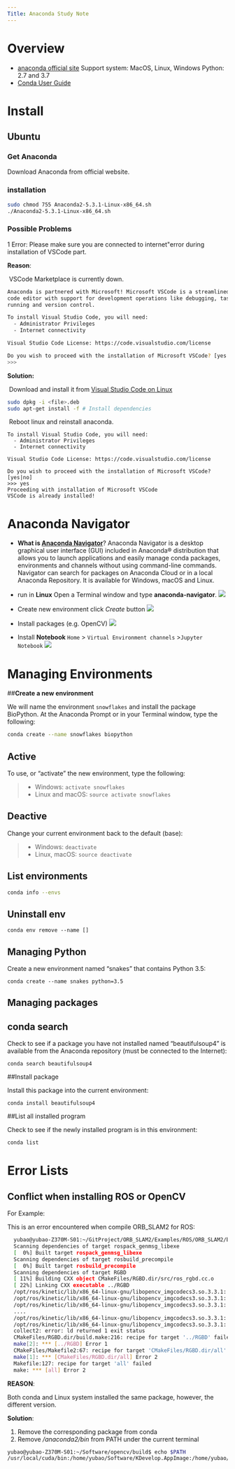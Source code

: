 ```yaml
---
Title: Anaconda Study Note
---
```


# Overview

- [anaconda official site](https://www.anaconda.com/)
Support system: MacOS, Linux, Windows
Python: 2.7 and 3.7
- [Conda User Guide](https://www.anaconda.com/)

# Install

## Ubuntu
### Get Anaconda
Download Anaconda from official website.
### installation
```bash
sudo chmod 755 Anaconda2-5.3.1-Linux-x86_64.sh
./Anaconda2-5.3.1-Linux-x86_64.sh
```
### Possible Problems
1 Error: Please make sure you are connected to internet"error during installation of VSCode part.

**Reason**:

​	VSCode Marketplace is currently down.

```sh
Anaconda is partnered with Microsoft! Microsoft VSCode is a streamlined
code editor with support for development operations like debugging, task
running and version control.

To install Visual Studio Code, you will need:
  - Administrator Privileges
  - Internet connectivity

Visual Studio Code License: https://code.visualstudio.com/license

Do you wish to proceed with the installation of Microsoft VSCode? [yes|no]
>>>
```

**Solution:**

​	Download and install it from [Visual Studio Code on Linux](https://code.visualstudio.com/docs/setup/linux)

```sh
sudo dpkg -i <file>.deb
sudo apt-get install -f # Install dependencies
```

​	Reboot linux and reinstall anaconda.

```
To install Visual Studio Code, you will need:
  - Administrator Privileges
  - Internet connectivity

Visual Studio Code License: https://code.visualstudio.com/license

Do you wish to proceed with the installation of Microsoft VSCode? [yes|no]
>>> yes
Proceeding with installation of Microsoft VSCode
VSCode is already installed!
```

# Anaconda Navigator
- **What is [Anaconda Navigator](https://docs.anaconda.com/anaconda/navigator/)**?
Anaconda Navigator is a desktop graphical user interface (GUI) included in Anaconda® distribution that allows you to launch applications and easily manage conda packages, environments and channels without using command-line commands. Navigator can search for packages on Anaconda Cloud or in a local Anaconda Repository. It is available for Windows, macOS and Linux.

- run in **Linux**
Open a Terminal window and type **anaconda-navigator**.
![](./images/Anaconda/Anaconda_Navigation.png)

- Create new environment
click *Create*  button
![](images/Anaconda/Create_new_environment.png)
- Install packages (e.g. OpenCV)
![](images/Anaconda/Install_packages_in_anaconda.png)

- Install **Notebook**
`Home` > `Virtual Environment channels` >`Jupyter Notebook`
![](images/Anaconda/Install_Notebook.png)

# Managing Environments

##**Create a new environment**

We will name the environment `snowflakes` and install the package BioPython. At the Anaconda Prompt or in your Terminal window, type the following:

```sh
conda create --name snowflakes biopython
```
## Active

To use, or “activate” the new environment, type the following:

> - Windows: `activate snowflakes`
> - Linux and macOS: `source activate snowflakes`

## Deactive

Change your current environment back to the default (base):

> - Windows: `deactivate`
> - Linux, macOS: `source deactivate`

## List environments

```sh
conda info --envs
```

## Uninstall env

```
conda env remove --name []
```
## Managing Python

Create a new environment named “snakes” that contains Python 3.5:

```
conda create --name snakes python=3.5
```

## Managing packages

## conda search

Check to see if a package you have not installed named “beautifulsoup4” is available from the Anaconda repository (must be connected to the Internet):

```
conda search beautifulsoup4
```

##Install package

Install this package into the current environment:

```
conda install beautifulsoup4
```

##List all installed program

Check to see if the newly installed program is in this environment:

```sh
conda list
```

# Error Lists
## Conflict when installing ROS or OpenCV
For Example:

This is an error encountered when compile ORB_SLAM2 for ROS:

```sh
  yubao@yubao-Z370M-S01:~/GitProject/ORB_SLAM2/Examples/ROS/ORB_SLAM2/build$ make
  Scanning dependencies of target rospack_genmsg_libexe
  [  0%] Built target rospack_genmsg_libexe
  Scanning dependencies of target rosbuild_precompile
  [  0%] Built target rosbuild_precompile
  Scanning dependencies of target RGBD
  [ 11%] Building CXX object CMakeFiles/RGBD.dir/src/ros_rgbd.cc.o
  [ 22%] Linking CXX executable ../RGBD
  /opt/ros/kinetic/lib/x86_64-linux-gnu/libopencv_imgcodecs3.so.3.3.1: undefined reference to \`TIFFReadRGBAStrip@LIBTIFF_4.0\'
  /opt/ros/kinetic/lib/x86_64-linux-gnu/libopencv_imgcodecs3.so.3.3.1: undefined reference to \`TIFFReadDirectory@LIBTIFF_4.0\'
  /opt/ros/kinetic/lib/x86_64-linux-gnu/libopencv_imgcodecs3.so.3.3.1: undefined reference to \`TIFFWriteEncodedStrip@LIBTIFF_4.0\'
  ....
  /opt/ros/kinetic/lib/x86_64-linux-gnu/libopencv_imgcodecs3.so.3.3.1: undefined reference to \`TIFFSetWarningHandler@LIBTIFF_4.0\'
  /opt/ros/kinetic/lib/x86_64-linux-gnu/libopencv_imgcodecs3.so.3.3.1: undefined reference to \`TIFFSetErrorHandler@LIBTIFF_4.0\'
  collect2: error: ld returned 1 exit status
  CMakeFiles/RGBD.dir/build.make:216: recipe for target '../RGBD' failed
  make[2]: *** [../RGBD] Error 1
  CMakeFiles/Makefile2:67: recipe for target 'CMakeFiles/RGBD.dir/all' failed
  make[1]: *** [CMakeFiles/RGBD.dir/all] Error 2
  Makefile:127: recipe for target 'all' failed
  make: *** [all] Error 2
```

**REASON**:

Both conda and Linux system installed the same package, however, the different version.

**Solution**:
1. Remove the corresponding package from conda
2. Remove _/anaconda2/bin_  from PATH under the current terminal


```bash
yubao@yubao-Z370M-S01:~/Software/opencv/build$ echo $PATH
/usr/local/cuda/bin:/home/yubao/Software/KDevelop.AppImage:/home/yubao/Software/pycharm-community-2018.3.1/bin:/home/yubao/Software/node-v10.14.2-linux-x64/bin:/home/yubao/anaconda2/bin:/home/yubao/bin:/home/yubao/.local/bin:/usr/local/sbin:/usr/local/bin:/usr/sbin:/usr/bin:/sbin:/bin:/usr/games:/usr/local/games:/snap/bin
```

